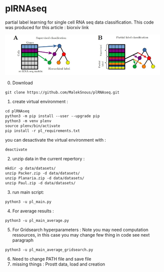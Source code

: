 # plRNAseq
partial label learning for single cell RNA seq data classification. This code was produced for this article : biorxiv link  

![figure1.jpg](figure1.jpg)


0) Download  
```
git clone https://github.com/MalekSnous/plRNAseq.git
```   
1) create virtual environment :
```
cd plRNAseq
python3 -m pip install --user --upgrade pip
python3 -m venv plenv
source plenv/bin/activate
pip install -r pl_requirements.txt
```
you can desactivate the virtual environment with :  
```  
deactivate
```


2) unzip data in the current repertory :  

```
mkdir -p data/datasets/  
unzip Packer.zip -d data/datasets/  
unzip Planaria.zip -d data/datasets/  
unzip Paul.zip -d data/datasets/  
```

3) run main script:  
```
python3 -u pl_main.py  
```

4) For average results :  
```
python3 -u pl_main_average.py
```
5) For Gridsearch hyperparameters : Note you may need computation ressources, in this case you may change few thing in code see next paragraph  
```
python3 -u pl_main_average_gridsearch.py
```
6) Need to change PATH file and save file
7) missing things : Prostt data, load  and creation 
   
